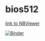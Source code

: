 # bios512

[link to NBViewer](https://nbviewer.jupyter.org/github/Chengye1996/bios512/tree/master/)

[![Binder](https://mybinder.org/badge_logo.svg)](https://mybinder.org/v2/gh/chengye1996/bios512/master)
